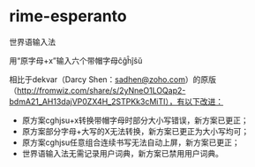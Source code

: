 # rime-esperanto
世界语输入法

用“原字母+x”输入六个带帽字母ĉĝĥĵŝŭ

相比于dekvar（Darcy Shen：sadhen@zoho.com）的原版（http://fromwiz.com/share/s/2yNneO1LOQap2-bdmA21_AH13dajVP0ZX4H_2STPKk3cMiTI），有以下改进：

- 原方案cghjsu+x转换带帽字母时部分大小写错误，新方案已更正；
- 原方案部分字母+大写的X无法转换，新方案已更正为大小写均可；
- 原方案cghjsu任意组合连续书写无法自动上屏，新方案已更正；
- 世界语输入法无需记录用户词典，新方案已禁用用户词典。

